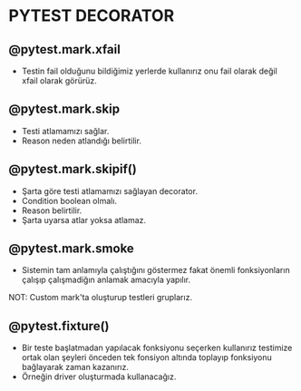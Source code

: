 # PYTEST DECORATOR
 ## @pytest.mark.xfail
* Testin fail olduğunu bildiğimiz yerlerde kullanırız onu fail olarak değil xfail olarak görürüz.

## @pytest.mark.skip
* Testi atlamamızı sağlar.
* Reason neden atlandığı belirtilir.

## @pytest.mark.skipif()
* Şarta göre testi atlamamızı sağlayan decorator.
* Condition boolean olmalı. 
* Reason belirtilir.
* Şarta uyarsa atlar yoksa atlamaz.

## @pytest.mark.smoke
* Sistemin tam anlamıyla çalıştığını göstermez fakat önemli fonksiyonların çalışıp çalışmadiğın anlamak amacıyla yapılır.

NOT: Custom mark'ta oluşturup testleri gruplarız.

## @pytest.fixture()
* Bir teste başlatmadan yapılacak fonksiyonu seçerken kullanırız testimize ortak olan şeyleri önceden tek fonsiyon altında toplayıp fonksiyonu bağlayarak zaman kazanırız.
* Örneğin driver oluşturmada kullanacağız.
